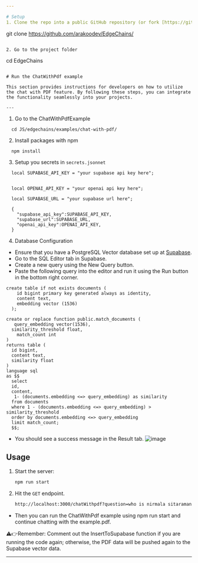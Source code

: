 ```yaml
---

# Setup
1. Clone the repo into a public GitHub repository (or fork [https://github.com/arakoodev/EdgeChains/fork](https://github.com/arakoodev/EdgeChains/fork)).

``` 
  git clone https://github.com/arakoodev/EdgeChains/
```

2. Go to the project folder
```
  cd EdgeChains
```

# Run the ChatWithPdf example

This section provides instructions for developers on how to utilize the chat with PDF feature. By following these steps, you can integrate the functionality seamlessly into your projects.

---
```


1. Go to the ChatWithPdfExample

```
  cd JS/edgechains/examples/chat-with-pdf/
```

2. Install packages with npm

```
  npm install
```

3. Setup you secrets in `secrets.jsonnet`

```
  local SUPABASE_API_KEY = "your supabase api key here";


  local OPENAI_API_KEY = "your openai api key here";

  local SUPABASE_URL = "your supabase url here";

  {
    "supabase_api_key":SUPABASE_API_KEY,
    "supabase_url":SUPABASE_URL,
    "openai_api_key":OPENAI_API_KEY,
  }

```

4. Database Configuration

-   Ensure that you have a PostgreSQL Vector database set up at [Supabase](https://supabase.com/vector).
-   Go to the SQL Editor tab in Supabase.
-   Create a new query using the New Query button.
-   Paste the following query into the editor and run it using the Run button in the bottom right corner.

```
create table if not exists documents (
    id bigint primary key generated always as identity,
    content text,
    embedding vector (1536)
  );

create or replace function public.match_documents (
   query_embedding vector(1536),
  similarity_threshold float,
    match_count int
)
returns table (
  id bigint,
  content text,
  similarity float
)
language sql
as $$
  select
  id,
  content,
   1- (documents.embedding <=> query_embedding) as similarity
  from documents
  where 1 - (documents.embedding <=> query_embedding) > similarity_threshold
  order by documents.embedding <=> query_embedding
  limit match_count;
  $$;

```

-   You should see a success message in the Result tab.
    ![image](https://github.com/Shyam-Raghuwanshi/EdgeChains/assets/94217498/052d9a15-838f-4e68-9888-072cecb78a13)

## Usage

1. Start the server:

    ```bash
    npm run start
    ```

2. Hit the `GET` endpoint.

    ```bash
    http://localhost:3000/chatWithpdf?question=who is nirmala sitaraman
    ```

-   Then you can run the ChatWithPdf example using npm run start and continue chatting with the example.pdf.

⚠️👉Remember: Comment out the InsertToSupabase function if you are running the code again; otherwise, the PDF data will be pushed again to the Supabase vector data.

---
